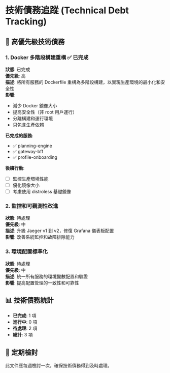 # 技術債務追蹤 (Technical Debt Tracking)

## 🚨 高優先級技術債務

### 1. Docker 多階段構建重構 ✅ 已完成
**狀態**: 已完成  
**優先級**: 高  
**描述**: 將所有服務的 Dockerfile 重構為多階段構建，以實現生產環境的最小化和安全性  
**影響**: 
- 減少 Docker 鏡像大小
- 提高安全性（非 root 用戶運行）
- 分離構建和運行環境
- 只包含生產依賴

**已完成的服務**:
- ✅ planning-engine
- ✅ gateway-bff  
- ✅ profile-onboarding

**後續行動**:
- [ ] 監控生產環境性能
- [ ] 優化鏡像大小
- [ ] 考慮使用 distroless 基礎鏡像

### 2. 監控和可觀測性改進
**狀態**: 待處理  
**優先級**: 中  
**描述**: 升級 Jaeger v1 到 v2，修復 Grafana 儀表板配置  
**影響**: 改善系統監控和故障排除能力

### 3. 環境配置標準化
**狀態**: 待處理  
**優先級**: 中  
**描述**: 統一所有服務的環境變數配置和驗證  
**影響**: 提高配置管理的一致性和可靠性

## 📊 技術債務統計

- **已完成**: 1 項
- **進行中**: 0 項  
- **待處理**: 2 項
- **總計**: 3 項

## 🔄 定期檢討

此文件應每週檢討一次，確保技術債務得到及時處理。
